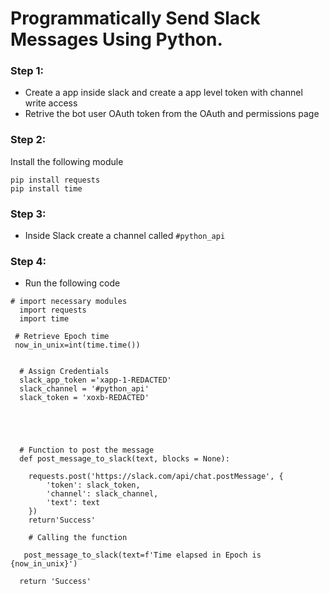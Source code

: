 # Programmatically Send Slack Messages Using Python.

### Step 1:
* Create a app inside slack and create a  app level token with channel write access
* Retrive the bot user OAuth token from the OAuth and permissions page

### Step 2:
Install the following module
```
pip install requests
pip install time
```

### Step 3:
* Inside Slack create a channel called `#python_api`

### Step 4:
* Run the following code 
```
# import necessary modules 
  import requests
  import time
 
 # Retrieve Epoch time
 now_in_unix=int(time.time())
  
  
  # Assign Credentials 
  slack_app_token ='xapp-1-REDACTED'
  slack_channel = '#python_api'
  slack_token = 'xoxb-REDACTED'





  # Function to post the message
  def post_message_to_slack(text, blocks = None):
    
    requests.post('https://slack.com/api/chat.postMessage', {
        'token': slack_token,
        'channel': slack_channel,
        'text': text
    })
    return'Success' 

    # Calling the function
    
   post_message_to_slack(text=f'Time elapsed in Epoch is  {now_in_unix}')

  return 'Success'

